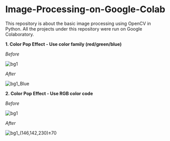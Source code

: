 # Image-Processing-on-Google-Colab
This repository is about the basic image processing using OpenCV in Python. All the projects under this repository were run on Google Colaboratory. 

**1. Color Pop Effect - Use color family (red/green/blue)**

_Before_

![bg1](https://user-images.githubusercontent.com/75424430/154273725-875f5d05-2818-4322-b1f7-88ff0ed4a39c.png)

_After_

![bg1_Blue](https://user-images.githubusercontent.com/75424430/154273893-5d0d12db-b2fa-4379-bf77-f2b3ec1923e1.png)





**2. Color Pop Effect - Use RGB color code**

_Before_

![bg1](https://user-images.githubusercontent.com/75424430/154273937-07e74e98-3b31-43a1-9d5c-b341564c2280.png) 

_After_

![bg1_(146,142,230)±70](https://user-images.githubusercontent.com/75424430/154273941-135f87c7-7732-4daa-a9fc-1d1b40402748.png)

